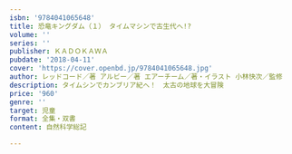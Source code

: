 ```yaml
---
isbn: '9784041065648'
title: 恐竜キングダム（１） タイムマシンで古生代へ!?
volume: ''
series: ''
publisher: ＫＡＤＯＫＡＷＡ
pubdate: '2018-04-11'
cover: 'https://cover.openbd.jp/9784041065648.jpg'
author: レッドコード／著 アルビー／著 エアーチーム／著・イラスト 小林快次／監修
description: タイムシンでカンブリア紀へ！　太古の地球を大冒険
price: '960'
genre: ''
target: 児童
format: 全集・双書
content: 自然科学総記

---
```

